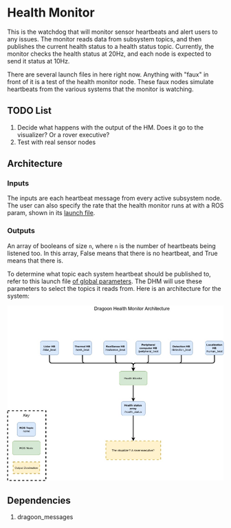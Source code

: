 # Health Monitor


This is the watchdog that will monitor sensor heartbeats and alert users to any issues. The monitor reads data from subsystem topics, and then publishes the current health status to a health status topic. Currently, the monitor checks the health status at 20Hz, and each node is expected to send it status at 10Hz. 

There are several launch files in here right now. Anything with "faux" in front of it is a test of the health monitor node. These faux nodes simulate heartbeats from the various systems that the monitor is watching. 

## TODO List

1. Decide what happens with the output of the HM. Does it go to the visualizer? Or a rover executive?
2. Test with real sensor nodes 

## Architecture

### Inputs
The inputs are each heartbeat message from every active subsystem node. The user can also specify the rate that the health monitor runs at with a ROS param, shown in its [launch file](launch/health_monitor.launch).

### Outputs
An array of booleans of size `n`, where `n` is the number of heartbeats being listened too. In this array, False means that there is no heartbeat, and True means that there is. 

To determine what topic each system heartbeat should be published to, refer to this launch file [of global parameters](launch/health_global_params.launch). The DHM will use these parameters to select the topics it reads from. 
Here is an architecture for the system:

![DHM Architecture Diagram](doc/DHMA.jpg "Architecture Diagram")

## Dependencies

1. dragoon_messages
